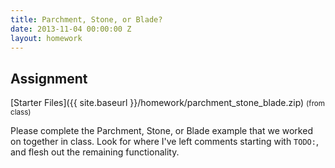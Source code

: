 ```yaml
---
title: Parchment, Stone, or Blade?
date: 2013-11-04 00:00:00 Z
layout: homework
---
```


Assignment
----------

[Starter Files]({{ site.baseurl }}/homework/parchment_stone_blade.zip) <small>(from class)</small>

Please complete the Parchment, Stone, or Blade example that we worked on together in class. Look for where I've left comments starting with `TODO:`, and flesh out the remaining functionality.